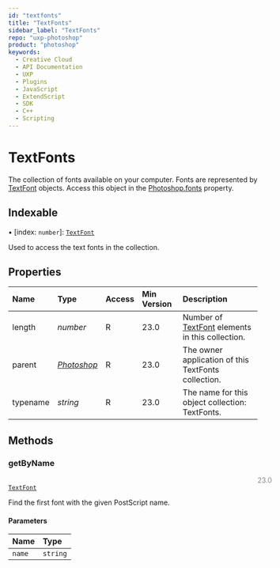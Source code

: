 ```yaml
---
id: "textfonts"
title: "TextFonts"
sidebar_label: "TextFonts"
repo: "uxp-photoshop"
product: "photoshop"
keywords:
  - Creative Cloud
  - API Documentation
  - UXP
  - Plugins
  - JavaScript
  - ExtendScript
  - SDK
  - C++
  - Scripting
---
```


# TextFonts

The collection of fonts available on your computer. Fonts are represented by
 [TextFont](/ps_reference/classes/textfont/) objects. Access this object in the [Photoshop.fonts](/ps_reference/classes/photoshop/#fonts) property.

## Indexable

▪ [index: `number`]: [`TextFont`](/ps_reference/classes/textfont/)

Used to access the text fonts in the collection.

## Properties

| Name | Type | Access | Min Version | Description |
| :------ | :------ | :------ | :------ | :------ |
| length | *number* | R | 23.0 | Number of [TextFont](/ps_reference/classes/textfont/) elements in this collection. |
| parent | [*Photoshop*](/ps_reference/classes/photoshop/) | R | 23.0 | The owner application of this TextFonts collection. |
| typename | *string* | R | 23.0 | The name for this object collection: TextFonts. |

## Methods

### getByName
<span class="minversion" style="float:left; margin-left:36em; opacity:0.5;">23.0</span>

[`TextFont`](/ps_reference/classes/textfont/)

Find the first font with the given PostScript name.

#### Parameters

| Name | Type |
| :------ | :------ |
| `name` | `string` |
